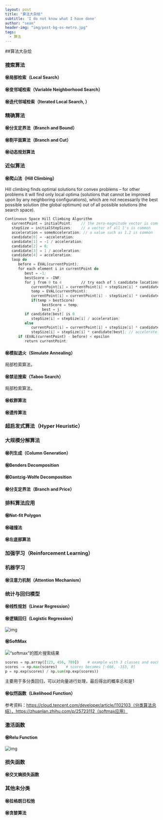 ```yaml
---
layout: post
title: "算法大杂烩"
subtitle: 'I do not know what I have done'
author: "sean"
header-img: "img/post-bg-os-metro.jpg"
tags:
  - 算法
---
```


##算法大杂烩

### 搜索算法

#### ㊙️局部检索（Local Search）



#### ㊙️变邻域检索（Variable Neighborhood Search）



#### ㊙️迭代邻域检索（Iterated Local Search, ）



### 精确算法

#### ㊙️分支定界法（Branch and Bound）



#### ㊙️割平面算法（Branch and Cut）



#### ㊙️动态规划算法



### 近似算法

#### ㊙️爬山法（Hill Climbing）

Hill climbing finds optimal solutions for convex problems – for other problems it will find only local optima (solutions that cannot be improved upon by any neighboring configurations), which are not necessarily the best possible solution (the global optimum) out of all possible solutions (the search space). 

```scheme
Continuous Space Hill Climbing Algorithm
   currentPoint = initialPoint;    // the zero-magnitude vector is common
   stepSize = initialStepSizes;    // a vector of all 1's is common
   acceleration = someAcceleration; // a value such as 1.2 is common
   candidate[0] = -acceleration;
   candidate[1] = -1 / acceleration;
   candidate[2] = 0;
   candidate[3] = 1 / acceleration;
   candidate[4] = acceleration;
   loop do
      before = EVAL(currentPoint);
      for each element i in currentPoint do
         best = -1;
         bestScore = -INF;
         for j from 0 to 4         // try each of 5 candidate locations
            currentPoint[i] = currentPoint[i] + stepSize[i] * candidate[j];
            temp = EVAL(currentPoint);
            currentPoint[i] = currentPoint[i] - stepSize[i] * candidate[j];
            if(temp > bestScore)
                 bestScore = temp;
                 best = j;
         if candidate[best] is 0
            stepSize[i] = stepSize[i] / acceleration;
         else
            currentPoint[i] = currentPoint[i] + stepSize[i] * candidate[best];
            stepSize[i] = stepSize[i] * candidate[best]; // accelerate
      if (EVAL(currentPoint) - before) < epsilon 
         return currentPoint;
```

#### ㊙️模拟退火（Simulate Annealing）

局部检索算法，



#### ㊙️禁忌搜索（Taboo Search）

局部检索算法，





#### ㊙️蚁群算法



#### ㊙️遗传算法







### 超启发式算法（Hyper Heuristic）





### 大规模分解算法

#### ㊙️列生成（Column Generation）



#### ㊙️Benders Decomposition





#### ㊙️Dantzig-Wolfe Decomposition





#### ㊙️分支定界法（Branch and Price）



### 排料算法应用

#### ㊙️Not-fit Polygon



#### ㊙️碰撞法



#### ㊙️左底部算法





### 加强学习（Reinforcement Learning）



### 机器学习

#### ㊙️注意力机制（Attention Mechanism）





### 统计与回归模型

#### ㊙️线性规划（Linear Regression）



#### ㊙️逻辑回归（Logistic Regression）

![img](https://yuanxiaosc.github.io/2018/06/21/%E6%94%B9%E8%BF%9B%E7%A5%9E%E7%BB%8F%E7%BD%91%E7%BB%9C%E7%9A%84%E5%AD%A6%E4%B9%A0%E6%96%B9%E6%B3%95%E2%80%94%E2%80%94%E4%BA%A4%E5%8F%89%E7%86%B5/one_1.png)



#### ㊙️SoftMax

![“softmax”的图片搜索结果](https://pic1.zhimg.com/v2-11758fbc2fc5bbbc60106926625b3a4f_1200x500.jpg)

```python
scores = np.array([123, 456, 789])    # example with 3 classes and each having large scores
scores -= np.max(scores)    # scores becomes [-666, -333, 0]
p = np.exp(scores) / np.sum(np.exp(scores))
```

主要用于多分类回归，可以对向量进行处理，最后得出的概率总和是1

#### ㊙️似然函数（Likelihood Function）





参考资料：https://cloud.tencent.com/developer/article/1102103（分类算法总结）、https://zhuanlan.zhihu.com/p/25723112（softmax应用）

### 激活函数

#### ㊙️Relu Function

![img](https://upload.wikimedia.org/wikipedia/commons/thumb/c/c9/Ramp_function.svg/325px-Ramp_function.svg.png)



### 损失函数

#### ㊙️交叉熵损失函数





### 其他未分类

#### ㊙️拉格朗日松弛



#### ㊙️贪婪算法 

